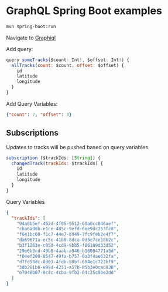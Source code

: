 # GraphQL Spring Boot examples

```bash
mvn spring-boot:run
```

Navigate to [Graphiql](http://localhost:8080/graphiql)

Add query:

```js
query someTracks($count: Int!, $offset: Int!) {
  allTracks(count: $count, offset: $offset) {
    id
    latitude
    longitude
  }
}
```

Add Query Variables:

```json
{"count": 7, "offset": 3}
```

## Subscriptions

Updates to tracks will be pushed based on query variables

```js
subscription ($trackIds: [String]) {
  changedTrack(trackIds: $trackIds) {
    id
    latitude
    longitude
  }
}
```

Query Variables

```json
{
  "trackIds": [
    "94a0b5ef-462d-4f95-9512-60a0cc046aef",
    "cba6a98b-e1ce-485c-9efd-6ee9dc253fc8",
    "f641bc00-f1c7-44e7-8949-7fc9feb2e4f7",
    "da69671a-ec5c-41b8-8dca-0d5e7ce18b2c",
    "b3f1263e-c05d-4cd9-9bb5-f86109d33d52",
    "29e6b3cd-49b8-4aab-a946-b16004771a5d",
    "f04ef300-8547-49fa-b757-0a3f4ae632fa",
    "d7fd53dc-8d03-4fdb-98bf-604e1c723bf9",
    "3db281b6-e99d-4251-a57b-85b3e0cad838",
    "e7048b07-9c4c-4cba-9fb2-04c25c9be2dd"
  ]
}
```